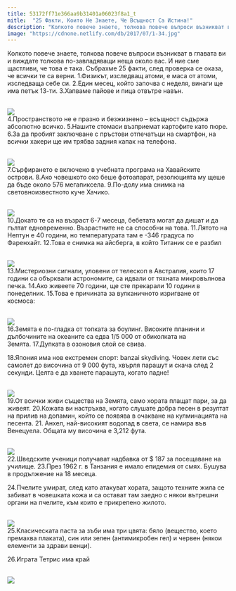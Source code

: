 ```yaml
---
title: 53172ff71e366aa9b31401a06023f8a1_t
mitle:  "25 Факти, Които Не Знаете, Че Всъщност Са Истина!"
description: "Колкото повече знаете, толкова повече въпроси възникват в главата ви и виждате толкова по-завладяващи неща около вас. И ние сме щастливи, че това е така. Събрахме 25 ф"
image: "https://cdnone.netlify.com/db/2017/07/1-34.jpg"
---
```


 <p>Колкото повече знаете, толкова повече въпроси възникват в главата ви и виждате толкова по-завладяващи неща около вас. И ние сме щастливи, че това е така. Събрахме 25 факти, след проверка се оказа, че всички те са верни. 1.Физикът, изследващ атоми, е маса от атоми, изследваща себе си. 2.Един месец, който започва с неделя, винаги ще има петък 13-ти. 3.Хапваме пайове и пица отвътре навън.</p>       <p> <br/><img src="https://cdnone.netlify.com/db/2017/07/1-34.jpg"/><br/> 4.Пространството не е празно и безжизнено – всъщност съдържа абсолютно всичко. 5.Нашите стомаси възприемат картофите като пюре. 6.За да пробият заключване с пръстови отпечатъци на смартфон, на всички хакери ще им трябва задния капак на телефона.</p> <p> <br/><img src="https://cdnone.netlify.com/db/2017/07/2-33.jpg"/><br/> 7.Сърфирането е включено в учебната програма на Хавайските острови. 8.Ако човешкото око беше фотоапарат, резолюцията му щеше да бъде около 576 мегапиксела. 9.По-долу има снимка на световноизвестното куче Хачико.</p> <p> <br/><img src="https://cdnone.netlify.com/db/2017/07/3-33.jpg"/><br/> 10.Докато те са на възраст 6-7 месеца, бебетата могат да дишат и да гълтат едновременно. Възрастните не са способни на това. 11.Лятото на Нептун е 40 години, но температурата там е -346 градуса по Фаренхайт. 12.Това е снимка на айсберга, в който Титаник се е разбил</p>      <p> <br/><img src="https://cdnone.netlify.com/db/2017/07/4-34.jpg"/><br/> 13.Мистериозни сигнали, уловени от телескоп в Австралия, които 17 години са обърквали астрономите, са идвали от тяхната микровълнова печка. 14.Ако живеете 70 години, ще сте прекарали 10 години в понеделник. 15.Това е причината за вулканичното изригване от космоса:</p> <p> <br/><img src="https://cdnone.netlify.com/db/2017/07/5-34.jpg"/><br/> 16.Земята е по-гладка от топката за боулинг. Високите планини и дълбочините на океаните са едва 1/5 000 от обиколката на Земята. 17.Дупката в озоновия слой се свива.</p> <p> 18.Япония има нов екстремен спорт: banzai skydiving. Човек лети със самолет до височина от 9 000 фута, хвърля парашут и скача след 2 секунди. Целта е да хванете парашута, когато падне!</p> <p> <br/><img src="https://cdnone.netlify.com/db/2017/07/6-36.jpg"/><br/> 19.От всички живи същества на Земята, само хората плащат пари, за да живеят. 20.Кожата ви настръхва, когато слушате добра песен в резултат на прилив на допамин, който се появява в очакване на кулминацията на песента. 21. Анхел, най-високият водопад в света, се намира във Венецуела. Общата му височина е 3,212 фута.</p>      <p> <br/><img src="https://cdnone.netlify.com/db/2017/07/7-33.jpg"/><br/> 22.Шведските ученици получават надбавка от $ 187 за посещаване на училище. 23.През 1962 г. в Танзания е имало епидемия от смях. Бушува в продължение на 18 месеца.</p> <p>24.Пчелите умират, след като атакуват хората, защото техните жила се забиват в човешката кожа и са остават там заедно с някои вътрешни органи на пчелите, към които е прикрепено жилото.</p> <p> <br/><img src="https://cdnone.netlify.com/db/2017/07/8-35.jpg"/><br/> 25.Класическата паста за зъби има три цвята: бяло (вещество, което премахва плаката), син или зелен (антимикробен гел) и червен (някои елементи за здрави венци).</p> <p> 26.Играта Тетрис има край</p> <p> <br/><img src="https://cdnone.netlify.com/db/2017/07/9-29.jpg"/><br/></p>       